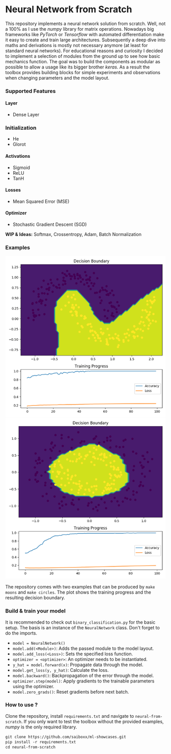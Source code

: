 # Neural Network from Scratch

This repository implements a neural network solution from scratch. Well, not a 100% as I use the *numpy* library for matrix operations.
Nowadays big frameworks like *PyTorch* or *Tensorflow* with automated differentiation make it easy to create and train large architectures.
Subsequently a deep dive into maths and derivations is mostly not necessary anymore (at least for standard neural networks).
For educational reasons and curiosity I decided to implement a selection of modules from the ground up to see how basic mechanics function.
The goal was to build the components as modular as possible to allow a usage like its bigger brother *keras*.
As a result the toolbox provides building blocks for simple experiments and observations when changing parameters and the model layout.

### Supported Features

#### Layer

- Dense Layer

### Initialization

- He
- Glorot

#### Activations

- Sigmoid
- ReLU
- TanH

#### Losses

- Mean Squared Error (MSE)

#### Optimizer

- Stochastic Gradient Descent (SGD)

**WIP & Ideas:** Softmax, Crossentropy, Adam, Batch Normalization

### Examples

<p align="center">
<img src="media/moons.png">
<img src="media/circles.png">
</p>

The repository comes with two examples that can be produced by ```make moons``` and ```make circles```.
The plot shows the training progress and the resulting decision boundary.

### Build & train your model

It is recommended to check out ```binary_classification.py``` for the basic setup.
The basis is an instance of the ```NeuralNetwork``` class. Don't forget to do the imports.
- ```model = NeuralNetwork()```
- ```model.add(<Module>)```: Adds the passed module to the model layout.
- ```model.add_loss(<Loss>)```: Sets the specified loss function.
- ```optimizer = <optimizer>```: An optimizer needs to be instantiated.
- ```y_hat = model.forward(x)```: Propagate data through the model.
- ```model.get_loss(y, y_hat)```: Calculate the loss.
- ```model.backward()```: Backpropagation of the error through the model.
- ```optimizer.step(model)```: Apply gradients to the trainable parameters using the optimizer.
- ```model.zero_grads()```: Reset gradients before next batch.


### How to use ?
Clone the repository, install `requirements.txt` and navigate to `neural-from-scratch`.
If you only want to test the toolbox without the provided examples, *numpy* is the only required library.
```
git clone https://github.com/saiboxx/ml-showcases.git
pip install -r requirements.txt
cd neural-from-scratch
```